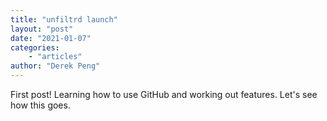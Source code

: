 ```yaml
---
title: "unfiltrd launch"
layout: "post"
date: "2021-01-07"
categories: 
    - "articles"
author: "Derek Peng"
---
```


First post! Learning how to use GitHub and working out features. Let's see how this goes.
